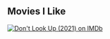 ## Movies I Like

<span class="imdbRatingPlugin" data-user="ur147799638" data-title="tt11286314" data-style="p3"><a href="https://www.imdb.com/title/tt11286314/?ref_=plg_rt_1"><img src="https://ia.media-imdb.com/images/G/01/imdb/plugins/rating/images/imdb_37x18.png" alt="Don't Look Up (2021) on IMDb" />
</a></span><script>(function(d,s,id){var js,stags=d.getElementsByTagName(s)[0];if(d.getElementById(id)){return;}js=d.createElement(s);js.id=id;js.src="https://ia.media-imdb.com/images/G/01/imdb/plugins/rating/js/rating.js";stags.parentNode.insertBefore(js,stags);})(document,"script","imdb-rating-api");</script>
